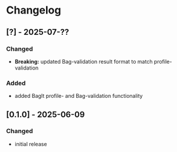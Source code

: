 # Changelog

## [?] - 2025-07-??

### Changed

- **Breaking:** updated Bag-validation result format to match profile-validation 

### Added

- added BagIt profile- and Bag-validation functionality


## [0.1.0] - 2025-06-09

### Changed

- initial release

